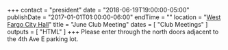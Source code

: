 +++
contact = "president"
date = "2018-06-19T19:00:00-05:00"
publishDate = "2017-01-01T01:00:00-06:00"
endTime = ""
location = "[West Fargo City Hall](/places/west-fargo-city-hall/)"
title = "June Club Meeting"
dates = [ "Club Meetings" ]
outputs = [ "HTML" ]
+++
Please enter through the north
doors adjacent to the 4th Ave E parking lot.

